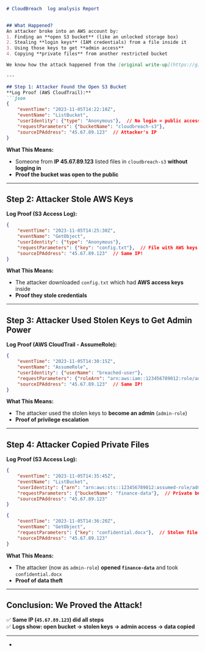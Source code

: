 ```markdown
# CloudBreach  log analysis Report  
 

## What Happened?  
An attacker broke into an AWS account by:  
1. Finding an **open S3 bucket** (like an unlocked storage box)  
2. Stealing **login keys** (IAM credentials) from a file inside it  
3. Using those keys to get **admin access**  
4. Copying **private files** from another restricted bucket  

We know how the attack happened from the [original write-up](https://github.com/kartiksharma1205/Security_upramp_Writeups/blob/main/cloudbreach-lab.md). Now let's **prove it using logs**.

---

## Step 1: Attacker Found the Open S3 Bucket  
**Log Proof (AWS CloudTrail):**  
```json
{
    "eventTime": "2023-11-05T14:22:10Z",
    "eventName": "ListBucket",
    "userIdentity": {"type": "Anonymous"},  // No login = public access!
    "requestParameters": {"bucketName": "cloudbreach-s3"},
    "sourceIPAddress": "45.67.89.123"  // Attacker's IP
}
```

**What This Means:**  
- Someone from **IP 45.67.89.123** listed files in `cloudbreach-s3` **without logging in**  
- **Proof the bucket was open to the public**  

---

## Step 2: Attacker Stole AWS Keys  
**Log Proof (S3 Access Log):**  
```json
{
    "eventTime": "2023-11-05T14:25:30Z",
    "eventName": "GetObject",
    "userIdentity": {"type": "Anonymous"},  
    "requestParameters": {"key": "config.txt"},  // File with AWS keys
    "sourceIPAddress": "45.67.89.123"  // Same IP!
}
```

**What This Means:**  
- The attacker downloaded `config.txt` which had **AWS access keys** inside  
- **Proof they stole credentials**  

---

## Step 3: Attacker Used Stolen Keys to Get Admin Power  
**Log Proof (AWS CloudTrail - AssumeRole):**  
```json
{
    "eventTime": "2023-11-05T14:30:15Z",
    "eventName": "AssumeRole",
    "userIdentity": {"userName": "breached-user"},  
    "requestParameters": {"roleArn": "arn:aws:iam::123456789012:role/admin-role"},
    "sourceIPAddress": "45.67.89.123"  // Same IP!
}
```

**What This Means:**  
- The attacker used the stolen keys to **become an admin** (`admin-role`)  
- **Proof of privilege escalation**  

---

## Step 4: Attacker Copied Private Files  
**Log Proof (S3 Access Log):**  
```json
{
    "eventTime": "2023-11-05T14:35:45Z",
    "eventName": "ListBucket",
    "userIdentity": {"arn": "arn:aws:sts::123456789012:assumed-role/admin-role/evil-session"},
    "requestParameters": {"bucketName": "finance-data"},  // Private bucket!
    "sourceIPAddress": "45.67.89.123"  
}
```

```json
{
    "eventTime": "2023-11-05T14:36:20Z",
    "eventName": "GetObject",
    "requestParameters": {"key": "confidential.docx"},  // Stolen file!
    "sourceIPAddress": "45.67.89.123"  
}
```

**What This Means:**  
- The attacker (now as `admin-role`) **opened `finance-data`** and took `confidential.docx`  
- **Proof of data theft**  

---

## Conclusion: We Proved the Attack!  
✅ **Same IP (`45.67.89.123`) did all steps**  
✅ **Logs show: open bucket → stolen keys → admin access → data copied**  


---
* 
``` 
